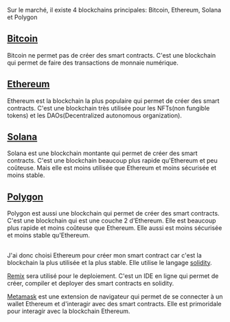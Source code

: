 Sur le marché, il existe 4 blockchains principales: Bitcoin, Ethereum, Solana et Polygon

## [Bitcoin](https://bitcoin.org/fr/)

Bitcoin ne permet pas de créer des smart contracts. C'est une blockchain qui permet de faire des transactions de monnaie numérique.

## [Ethereum](https://ethereum.org/en/)

Ethereum est la blockchain la plus populaire qui permet de créer des smart contracts. C'est une blockchain très utilisée pour les NFTs(non fungible tokens) et les DAOs(Decentralized autonomous organization).

## [Solana](https://solana.com/fr)

Solana est une blockchain montante qui permet de créer des smart contracts. C'est une blockchain beaucoup plus rapide qu'Ethereum et peu coûteuse. Mais elle est moins utilisée que Ethereum et moins sécurisée et moins stable.

## [Polygon](https://polygon.technology/)

Polygon est aussi une blockchain qui permet de créer des smart contracts. C'est une blockchain qui est une couche 2 d'Ethereum. Elle est beaucoup plus rapide et moins coûteuse que Ethereum. Elle aussi est moins sécurisée et moins stable qu'Ethereum.

##

J'ai donc choisi Ethereum pour créer mon smart contract car c'est la blockchain la plus utilisée et la plus stable. Elle utilise le langage [solidity](https://soliditylang.org/).

[Remix](https://remix.ethereum.org/) sera utilisé pour le deploiement. C'est un IDE en ligne qui permet de créer, compiler et deployer des smart contracts en solidity.

[Metamask](https://metamask.io/) est une extension de navigateur qui permet de se connecter à un wallet Ethereum et d'interagir avec des smart contracts. Elle est primoridale pour interagir avec la blockchain Ethereum.
